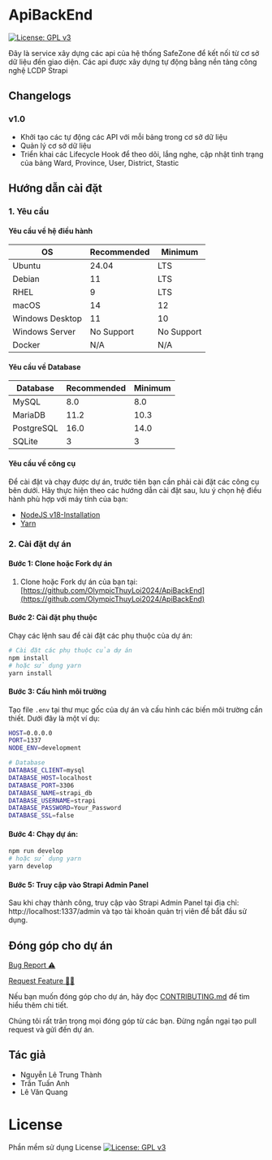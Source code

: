 # ApiBackEnd
[![License: GPL v3](https://img.shields.io/badge/License-GPLv3-blue.svg)](https://www.gnu.org/licenses/gpl-3.0.html)

Đây là service xây dựng các api của hệ thống SafeZone để kết nối từ cơ sở dữ liệu đến giao diện. Các api được xây dựng tự động bằng nền tảng công nghệ LCDP Strapi

## Changelogs

### v1.0
- Khởi tạo các tự động các API với mỗi bảng trong cơ sở dữ liệu
- Quản lý cơ sở dữ liệu
- Triển khai các Lifecycle Hook để theo dõi, lắng nghe, cập nhật tình trạng của bảng Ward, Province, User, District, Stastic  

## Hướng dẫn cài đặt
### 1. Yêu cầu
#### Yêu cầu về hệ điều hành
| OS              | Recommended | Minimum    |
| --------------- | ----------- | ---------- |
| Ubuntu          | 24.04       | LTS        |
| Debian          | 11          | LTS        |
| RHEL            | 9           | LTS        |
| macOS           | 14          | 12         |
| Windows Desktop | 11          | 10         |
| Windows Server  | No Support  | No Support |
| Docker          | N/A         | N/A        |
#### Yêu cầu về Database
| Database   | Recommended | Minimum |
| ---------- | ----------- | ------- |
| MySQL      | 8.0         | 8.0     |
| MariaDB    | 11.2        | 10.3    |
| PostgreSQL | 16.0        | 14.0    |
| SQLite     | 3           | 3       |
#### Yêu cầu về công cụ
Để cài đặt và chạy được dự án, trước tiên bạn cần phải cài đặt các công cụ bên dưới. Hãy thực hiện theo các hướng dẫn cài đặt sau, lưu ý chọn hệ điều hành phù hợp với máy tính của bạn:
- [NodeJS v18-Installation](https://nodejs.org/en/download/)
- [Yarn](https://yarnpkg.com/)
### 2. Cài đặt dự án
#### Bước 1: Clone hoặc Fork dự án

1. Clone hoặc Fork dự án của bạn tại: [https://github.com/OlympicThuyLoi2024/ApiBackEnd](https://github.com/OlympicThuyLoi2024/ApiBackEnd)

#### Bước 2: Cài đặt phụ thuộc

Chạy các lệnh sau để cài đặt các phụ thuộc của dự án:

```bash
# Cài đặt các phụ thuộc của dự án
npm install
# hoặc sử dụng yarn
yarn install
```
#### Bước 3: Cấu hình môi trường

Tạo file `.env` tại thư mục gốc của dự án và cấu hình các biến môi trường cần thiết. Dưới đây là một ví dụ:

```bash
HOST=0.0.0.0
PORT=1337
NODE_ENV=development

# Database
DATABASE_CLIENT=mysql
DATABASE_HOST=localhost
DATABASE_PORT=3306
DATABASE_NAME=strapi_db
DATABASE_USERNAME=strapi
DATABASE_PASSWORD=Your_Password
DATABASE_SSL=false

```
#### Bước 4: Chạy dự án:
```bash
npm run develop
# hoặc sử dụng yarn
yarn develop
```
#### Bước 5: Truy cập vào Strapi Admin Panel
Sau khi chạy thành công, truy cập vào Strapi Admin Panel tại địa chỉ: http://localhost:1337/admin và tạo tài khoản quản trị viên để bắt đầu sử dụng.

## Đóng góp cho dự án

<a href="https://github.com/OlympicThuyLoi2024/ApiBackEnd/issues/new?assignees=&labels=&projects=&template=bug_report.md&title=BUG">Bug Report ⚠️
</a>

<a href="https://github.com/OlympicThuyLoi2024/ApiBackEnd/issues/new?assignees=&labels=&projects=&template=feature_template.md&title=Feature">Request Feature 👩‍💻</a>

Nếu bạn muốn đóng góp cho dự án, hãy đọc [CONTRIBUTING.md](.github/CONTRIBUTING.md) để tìm hiểu thêm chi tiết.

Chúng tôi rất trân trọng mọi đóng góp từ các bạn. Đừng ngần ngại tạo pull request và gửi đến dự án.

## Tác giả
- Nguyễn Lê Trung Thành
- Trần Tuấn Anh
- Lê Văn Quang

# License
Phần mềm sử dụng License  [![License: GPL v3](https://img.shields.io/badge/License-GPLv3-blue.svg)](https://www.gnu.org/licenses/gpl-3.0.html)

